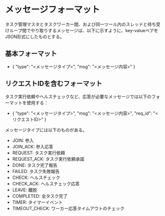 # メッセージフォーマット

タスク管理マスタとタスクワーカー間、および同一ツール内のスレッドと待ち受けループ間でやり取りするメッセージは、以下に示すように、key-valueペアをJSON形式にしたものとする。

## 基本フォーマット

* { "type": "<メッセージタイプ>", "msg": "<メッセージ内容>" }

## リクエストIDを含むフォーマット

タスク実行依頼やヘルスチェックなど、応答が必要なメッセージでは以下のフォーマットを使用する：

* { "type": "<メッセージタイプ>", "msg": "<メッセージ内容>", "req_id": "<リクエストID>" }

メッセージタイプには以下のものがある。

* JOIN: 参入
* JOIN_ACK: 参入応答
* REQUEST: タスク実行依頼
* REQUEST_ACK: タスク実行依頼承諾
* DONE: タスク完了報告
* FAILED: タスク失敗報告
* CHECK: ヘルスチェック
* CHECK_ACK: ヘルスチェック応答
* LEAVE: 離脱
* COMPLETED: 全タスク完了
* TIMER: タイマーイベント
* TIMEOUT_CHECK: ワーカー応答タイムアウトのチェック

